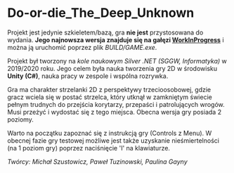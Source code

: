 # Do-or-die_The_Deep_Unknown

Projekt jest jedynie szkieletem/bazą, gra <b>nie jest</b> przystosowana do wydania. <b>Jego najnowsza wersja znajduje się na gałęzi <u>WorkInProgress</u></b> i można ją uruchomić poprzez plik <i>BUILD/GAME.exe</i>.

Projekt był tworzony na <i>kole naukowym Silver .NET (SGGW, Informatyka)</i> w 2019/2020 roku. Jego celem była nauka tworzenia gry 2D w środowisku <b>Unity (C#)</b>, nauka pracy w zespole i wspólna rozrywka.

Gra ma charakter strzelanki 2D z perspektywy trzecioosobowej, gdzie gracz wciela się w postać strzelca, który utknął w zamkniętym świecie pełnym trudnych do przejścia korytarzy, przepaści i patrolujących wrogów. Musi przeżyć i wydostać się z tego miejsca. Obecna wersja gry posiada 2 poziomy.

Warto na początku zapoznać się z instrukcją gry (Controls z Menu). W obecnej fazie gry testowej możliwe jest także uzyskanie nieśmiertelności (na 1 poziom gry) poprzez naciśnięcie 'I' na klawiaturze.

<i>Twórcy: Michał Szustowicz, Paweł Tuzinowski, Paulina Gayny</i>
